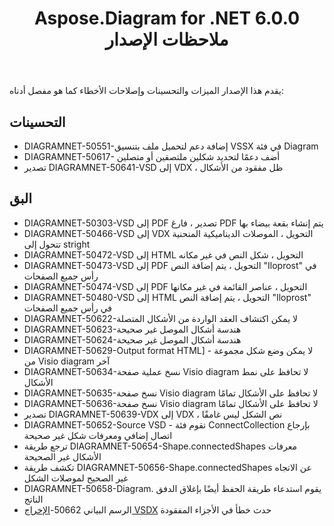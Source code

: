 ﻿---
title: Aspose.Diagram for .NET 6.0.0 ملاحظات الإصدار
type: docs
weight: 120
url: /ar/net/aspose-diagram-for-net-6-0-0-release-notes/
---
يقدم هذا الإصدار الميزات والتحسينات وإصلاحات الأخطاء كما هو مفصل أدناه:
## **التحسينات**
- DIAGRAMNET-50551-إضافة دعم لتحميل ملف بتنسيق VSSX في فئة Diagram
- DIAGRAMNET-50617- أضف دعمًا لتحديد شكلين ملتصقين أو متصلين
- تصدير DIAGRAMNET-50641-VSD إلى VDX ، ظل مفقود من الأشكال
## **البق**
- DIAGRAMNET-50303-VSD إلى PDF تصدير ، فارغ PDF يتم إنشاء بقعة بيضاء بها
- DIAGRAMNET-50466-VSD إلى VDX التحويل ، الموصلات الديناميكية المنحنية تتحول إلى stright
- DIAGRAMNET-50472-VSD إلى HTML التحويل ، شكل النص في غير مكانه
- DIAGRAMNET-50473-VSD إلى PDF التحويل ، يتم إضافة النص "Iloprost" في رأس جميع الصفحات
- DIAGRAMNET-50474-VSD إلى PDF التحويل ، عناصر القائمة في غير مكانها
- DIAGRAMNET-50480-VSD إلى HTML التحويل ، يتم إضافة النص "Iloprost" في رأس جميع الصفحات
- DIAGRAMNET-50622-لا يمكن اكتشاف العقد الواردة من الأشكال المتصلة
- DIAGRAMNET-50623-هندسة أشكال الموصل غير صحيحة
- DIAGRAMNET-50624-هندسة أشكال الموصل غير صحيحة
- DIAGRAMNET-50629-Output format HTML] - لا يمكن وضع شكل مجموعة من Visio diagram آخر
- DIAGRAMNET-50634-نسخ عملية صفحة Visio diagram لا تحافظ على نمط الأشكال
- DIAGRAMNET-50635-نسخ صفحة Visio diagram لا تحافظ على الأشكال تمامًا
- DIAGRAMNET-50636-نسخ صفحة Visio diagram لا تحافظ على الأشكال تمامًا
- تصدير DIAGRAMNET-50639-VDX إلى VDX ، نص الشكل ليس غامقًا
- DIAGRAMNET-50652-Source VSD - تقوم فئة ConnectCollection بإرجاع اتصال إضافي ومعرفات شكل غير صحيحة
- ترجع طريقة DIAGRAMNET-50654-Shape.connectedShapes معرفات الأشكال غير الصحيحة
- تكشف طريقة DIAGRAMNET-50656-Shape.connectedShapes عن الاتجاه غير الصحيح لموصلات الشكل
- DIAGRAMNET-50658-Diagram. يقوم استدعاء طريقة الحفظ أيضًا بإغلاق الدفق الناتج
- الرسم البياني 50662-[الإخراج VSDX](https://docs.aspose.com/diagram/net/convert-visio-to-other-files/) حدث خطأ في الأجزاء المفقودة
